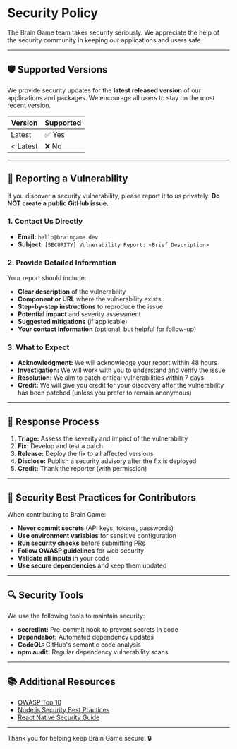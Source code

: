 # Security Policy

The Brain Game team takes security seriously. We appreciate the help of the security community in keeping our applications and users safe.

---

## 🛡️ Supported Versions
We provide security updates for the **latest released version** of our applications and packages. We encourage all users to stay on the most recent version.

| Version | Supported |
|---------|-----------|
| Latest  | ✅ Yes |
| < Latest| ❌ No |

---

## 🔐 Reporting a Vulnerability
If you discover a security vulnerability, please report it to us privately. **Do NOT create a public GitHub issue.**

### 1. Contact Us Directly
- **Email:** `hello@braingame.dev`
- **Subject:** `[SECURITY] Vulnerability Report: <Brief Description>`

### 2. Provide Detailed Information
Your report should include:
- **Clear description** of the vulnerability
- **Component or URL** where the vulnerability exists
- **Step-by-step instructions** to reproduce the issue
- **Potential impact** and severity assessment
- **Suggested mitigations** (if applicable)
- **Your contact information** (optional, but helpful for follow-up)

### 3. What to Expect
- **Acknowledgment:** We will acknowledge your report within 48 hours
- **Investigation:** We will work with you to understand and verify the issue
- **Resolution:** We aim to patch critical vulnerabilities within 7 days
- **Credit:** We will give you credit for your discovery after the vulnerability has been patched (unless you prefer to remain anonymous)

---

## 🏃 Response Process
1. **Triage:** Assess the severity and impact of the vulnerability
2. **Fix:** Develop and test a patch
3. **Release:** Deploy the fix to all affected versions
4. **Disclose:** Publish a security advisory after the fix is deployed
5. **Credit:** Thank the reporter (with permission)

---

## 🚨 Security Best Practices for Contributors
When contributing to Brain Game:
- **Never commit secrets** (API keys, tokens, passwords)
- **Use environment variables** for sensitive configuration
- **Run security checks** before submitting PRs
- **Follow OWASP guidelines** for web security
- **Validate all inputs** in your code
- **Use secure dependencies** and keep them updated

---

## 🔍 Security Tools
We use the following tools to maintain security:
- **secretlint:** Pre-commit hook to prevent secrets in code
- **Dependabot:** Automated dependency updates
- **CodeQL:** GitHub's semantic code analysis
- **npm audit:** Regular dependency vulnerability scans

---

## 📚 Additional Resources
- [OWASP Top 10](https://owasp.org/www-project-top-ten/)
- [Node.js Security Best Practices](https://nodejs.org/en/docs/guides/security/)
- [React Native Security Guide](https://reactnative.dev/docs/security)

---

Thank you for helping keep Brain Game secure! 🔒
